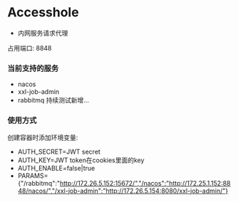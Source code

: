 # Accesshole
+ 内网服务请求代理

占用端口: 8848

### 当前支持的服务
* nacos
* xxl-job-admin
* rabbitmq
持续测试新增...

### 使用方式
创建容器时添加环境变量:  
* AUTH_SECRET=JWT secret  
* AUTH_KEY=JWT token在cookies里面的key  
* AUTH_ENABLE=false|true  
* PARAMS={"/rabbitmq":"http://172.26.5.152:15672/","/nacos":"http://172.25.1.152:8848/nacos/","/xxl-job-admin":"http://172.26.5.154:8080/xxl-job-admin/"}